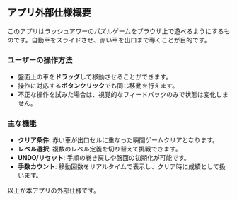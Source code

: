 ## アプリ外部仕様概要

このアプリはラッシュアワーのパズルゲームをブラウザ上で遊べるようにするものです。自動車をスライドさせ、赤い車を出口まで導くことが目的です。

### ユーザーの操作方法

- 盤面上の車を**ドラッグ**して移動させることができます。
- 操作に対応する**ボタンクリック**でも同じ移動を行えます。
- 不正な操作を試みた場合は、視覚的なフィードバックのみで状態は変化しません。

### 主な機能

- **クリア条件**: 赤い車が出口セルに重なった瞬間ゲームクリアとなります。
- **レベル選択**: 複数のレベル定義を切り替えて挑戦できます。
- **UNDO/リセット**: 手順の巻き戻しや盤面の初期化が可能です。
- **手数カウント**: 移動回数をリアルタイムで表示し、クリア時に成績として扱います。

以上が本アプリの外部仕様です。
